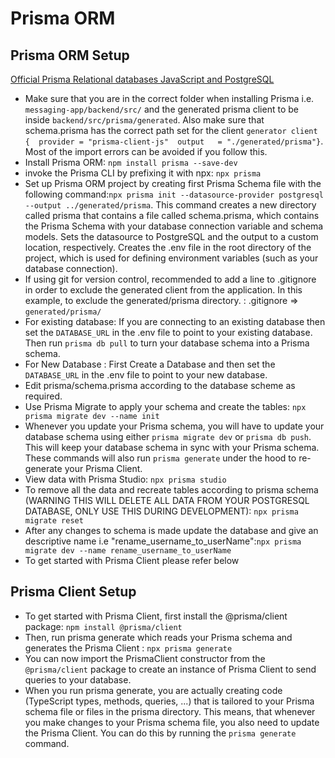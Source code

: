 # Prisma ORM

## Prisma ORM Setup

[Official Prisma Relational databases JavaScript and PostgreSQL](https://www.prisma.io/docs/getting-started/setup-prisma/start-from-scratch/relational-databases-node-postgresql)

- Make sure that you are in the correct folder when installing Prisma i.e. `messaging-app/backend/src/` and the generated prisma client to be inside `backend/src/prisma/generated`. Also make sure that schema.prisma has the correct path set for the client `generator client {  provider = "prisma-client-js"  output   = "./generated/prisma"}`. Most of the import errors can be avoided if you follow this.
- Install Prisma ORM: `npm install prisma --save-dev`
- invoke the Prisma CLI by prefixing it with npx: `npx prisma`
- Set up Prisma ORM project by creating first Prisma Schema file with the following command:`npx prisma init --datasource-provider postgresql --output ../generated/prisma`. This command creates a new directory called prisma that contains a file called schema.prisma, which contains the Prisma Schema with your database connection variable and schema models. Sets the datasource to PostgreSQL and the output to a custom location, respectively. Creates the .env file in the root directory of the project, which is used for defining environment variables (such as your database connection).
- If using git for version control, recommended to add a line to .gitignore in order to exclude the generated client from the application. In this example, to exclude the generated/prisma directory. : .gitignore => `generated/prisma/`
- For existing database: If you are connecting to an existing database then set the `DATABASE_URL` in the .env file to point to your existing database. Then run `prisma db pull` to turn your database schema into a Prisma schema.
- For New Database : First Create a Database and then set the `DATABASE_URL` in the .env file to point to your new database.
- Edit prisma/schema.prisma according to the database scheme as required.
- Use Prisma Migrate to apply your schema and create the tables: `npx prisma migrate dev --name init`
- Whenever you update your Prisma schema, you will have to update your database schema using either `prisma migrate dev` or `prisma db push`. This will keep your database schema in sync with your Prisma schema. These commands will also run `prisma generate` under the hood to re-generate your Prisma Client.
- View data with Prisma Studio: `npx prisma studio`
- To remove all the data and recreate tables according to prisma schema (WARNING THIS WILL DELETE ALL DATA FROM YOUR POSTGRESQL DATABASE, ONLY USE THIS DURING DEVELOPMENT): `npx prisma migrate reset`
- After any changes to schema is made update the database and give an descriptive name i.e "rename_username_to_userName":`npx prisma migrate dev --name rename_username_to_userName`
- To get started with Prisma Client please refer below

## Prisma Client Setup

- To get started with Prisma Client, first install the @prisma/client package: `npm install @prisma/client`
- Then, run prisma generate which reads your Prisma schema and generates the Prisma Client : `npx prisma generate`
- You can now import the PrismaClient constructor from the `@prisma/client` package to create an instance of Prisma Client to send queries to your database.
- When you run prisma generate, you are actually creating code (TypeScript types, methods, queries, ...) that is tailored to your Prisma schema file or files in the prisma directory. This means, that whenever you make changes to your Prisma schema file, you also need to update the Prisma Client. You can do this by running the `prisma generate` command.
